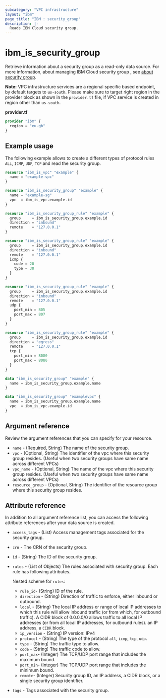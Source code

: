 ```yaml
---
subcategory: "VPC infrastructure"
layout: "ibm"
page_title: "IBM : security_group"
description: |-
  Reads IBM Cloud security group.
---
```


# ibm_is_security_group
Retrieve information about a security group as a read-only data source. For more information, about managing IBM Cloud security group , see [about security group](https://cloud.ibm.com/docs/vpc?topic=vpc-using-security-groups).

**Note:** 
VPC infrastructure services are a regional specific based endpoint, by default targets to `us-south`. Please make sure to target right region in the provider block as shown in the `provider.tf` file, if VPC service is created in region other than `us-south`.

**provider.tf**

```terraform
provider "ibm" {
  region = "eu-gb"
}
```

## Example usage
The following example allows to create a different types of protocol rules `ALL`, `ICMP`, `UDP`, `TCP` and read the security group.

```terraform
resource "ibm_is_vpc" "example" {
  name = "example-vpc"
}

resource "ibm_is_security_group" "example" {
  name = "example-sg"
  vpc  = ibm_is_vpc.example.id
}

resource "ibm_is_security_group_rule" "example" {
  group     = ibm_is_security_group.example.id
  direction = "inbound"
  remote    = "127.0.0.1"
}

resource "ibm_is_security_group_rule" "example" {
  group     = ibm_is_security_group.example.id
  direction = "inbound"
  remote    = "127.0.0.1"
  icmp {
    code = 20
    type = 30
  }
}

resource "ibm_is_security_group_rule" "example" {
  group     = ibm_is_security_group.example.id
  direction = "inbound"
  remote    = "127.0.0.1"
  udp {
    port_min = 805
    port_max = 807
  }
}

resource "ibm_is_security_group_rule" "example" {
  group     = ibm_is_security_group.example.id
  direction = "egress"
  remote    = "127.0.0.1"
  tcp {
    port_min = 8080
    port_max = 8080
  }
}

data "ibm_is_security_group" "example" {
  name = ibm_is_security_group.example.name
}

data "ibm_is_security_group" "examplevpc" {
  name = ibm_is_security_group.example.name
  vpc  = ibm_is_vpc.example.id
}
```

## Argument reference
Review the argument references that you can specify for your resource. 

- `name` - (Required, String) The name of the security group.
- `vpc` - (Optional, String) The identifier of the vpc where this security group resides. (Useful when two security groups have same name across different VPCs)
- `vpc_name` - (Optional, String) The name of the vpc where this security group resides. (Useful when two security groups have same name across different VPCs)
- `resource_group` - (Optional, String) The identifier of the resource group where this security group resides.

## Attribute reference
In addition to all argument reference list, you can access the following attribute references after your data source is created. 

- `access_tags`  - (List) Access management tags associated for the security group.
- `crn` - The CRN of the security group.
- `id` - (String) The ID of the security group.
- `rules` - (List of Objects) The rules associated with security group. Each rule has following attributes.

  Nested scheme for `rules`:
  - `rule_id`-  (String) ID of the rule.
  - `direction` - (String) Direction of traffic to enforce, either inbound or outbound.
  - `local` - (String) 	The local IP address or range of local IP addresses to which this rule will allow inbound traffic (or from which, for outbound traffic). A CIDR block of 0.0.0.0/0 allows traffic to all local IP addresses (or from all local IP addresses, for outbound rules). an IP address, a `CIDR` block.
  - `ip_version` - (String) IP version: IPv4
  - `protocol` - (String) The type of the protocol `all`, `icmp`, `tcp`, `udp`.
  - `type` - (String) The traffic type to allow.
  - `code` - (String) The traffic code to allow.
  - `port_max`- (Integer) The TCP/UDP port range that includes the maximum bound.
  - `port_min`- (Integer) The TCP/UDP port range that includes the minimum bound.
  - `remote`- (Integer)  Security group ID, an IP address, a CIDR block, or a single security group identifier.
- `tags` - Tags associated with the security group.
  


